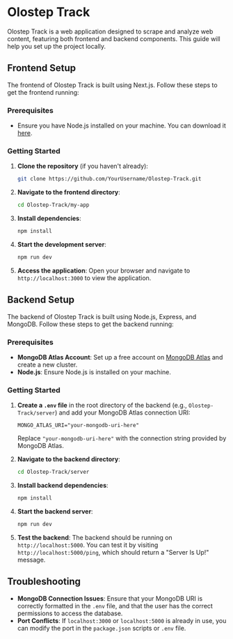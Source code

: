 # Olostep Track

Olostep Track is a web application designed to scrape and analyze web content, featuring both frontend and backend components. This guide will help you set up the project locally.

## Frontend Setup

The frontend of Olostep Track is built using Next.js. Follow these steps to get the frontend running:

### Prerequisites

- Ensure you have Node.js installed on your machine. You can download it [here](https://nodejs.org/).

### Getting Started

1. **Clone the repository** (if you haven't already):
    ```bash
    git clone https://github.com/YourUsername/Olostep-Track.git
    ```

2. **Navigate to the frontend directory**:
    ```bash
    cd Olostep-Track/my-app
    ```

3. **Install dependencies**:
    ```bash
    npm install
    ```

4. **Start the development server**:
    ```bash
    npm run dev
    ```

5. **Access the application**:
    Open your browser and navigate to `http://localhost:3000` to view the application.

## Backend Setup

The backend of Olostep Track is built using Node.js, Express, and MongoDB. Follow these steps to get the backend running:

### Prerequisites

- **MongoDB Atlas Account**: Set up a free account on [MongoDB Atlas](https://www.mongodb.com/cloud/atlas) and create a new cluster.
- **Node.js**: Ensure Node.js is installed on your machine.

### Getting Started

1. **Create a `.env` file** in the root directory of the backend (e.g., `Olostep-Track/server`) and add your MongoDB Atlas connection URI:
    ```plaintext
    MONGO_ATLAS_URI="your-mongodb-uri-here"
    ```
   Replace `"your-mongodb-uri-here"` with the connection string provided by MongoDB Atlas.

2. **Navigate to the backend directory**:
    ```bash
    cd Olostep-Track/server
    ```

3. **Install backend dependencies**:
    ```bash
    npm install
    ```

4. **Start the backend server**:
    ```bash
    npm run dev
    ```

5. **Test the backend**:
    The backend should be running on `http://localhost:5000`. You can test it by visiting `http://localhost:5000/ping`, which should return a "Server Is Up!" message.

## Troubleshooting

- **MongoDB Connection Issues**: Ensure that your MongoDB URI is correctly formatted in the `.env` file, and that the user has the correct permissions to access the database.
- **Port Conflicts**: If `localhost:3000` or `localhost:5000` is already in use, you can modify the port in the `package.json` scripts or `.env` file.
